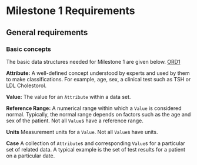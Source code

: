 # Milestone 1 Requirements

## General requirements
### Basic concepts
The basic data structures needed for Milestone 1 are given below.
[ORD1](../tickets/work_tickets.md)

**Attribute:**
A well-defined concept understood by experts and used by them to make classifications. For example, age, sex,
a clinical test such as TSH or LDL Cholestorol.

**Value:**
The value for an `Attribute` within a data set.

**Reference Range:**
A numerical range within which a `Value` is considered normal. Typically, the
normal range depends on factors such as the age and sex of the patient. 
Not all `Value`s have a reference range.

**Units**
Measurement units for a `Value`. Not all `Value`s have units.

**Case**
A collection of `Attribute`s and corresponding `Value`s for a particular set of related data. 
A typical example is the set of test results for a patient on a particular date.
